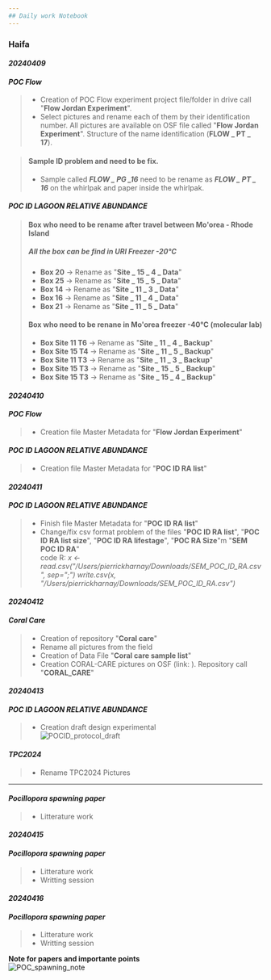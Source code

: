 ```yaml
---
## Daily work Notebook 
---
```


### Haifa       
#### *20240409*
#### *POC Flow*
>- Creation of POC Flow experiment project file/folder in drive call "**Flow Jordan Experiment**".  
>- Select pictures and rename each of them by their identification number. All pictures are available on OSF file called "**Flow Jordan Experiment**". Structure of the name identification (**FLOW _ PT _ 17**). 
 
>#### Sample ID problem and need to be fix. 
>	- Sample called ***FLOW _ PG _16*** need to be rename as ***FLOW _ PT _ 16*** on the whirlpak and paper inside the whirlpak.  


#### *POC ID LAGOON RELATIVE ABUNDANCE*
> #### Box who need to be rename after travel between Mo'orea - Rhode Island
> ##### All the box can be find in URI Freezer -20°C
>- **Box 20** -> Rename as "**Site _ 15 _ 4 _ Data**"
>- **Box 25** -> Rename as "**Site _ 15 _ 5 _ Data**"
>- **Box 14** -> Rename as "**Site _ 11 _ 3 _ Data**"
>- **Box 16** -> Rename as "**Site _ 11 _ 4 _ Data**"
>- **Box 21** -> Rename as "**Site _ 11 _ 5 _ Data**"
>
>#### Box who need to be renane in Mo'orea freezer -40°C (molecular lab)
>- **Box Site 11 T6** -> Rename as "**Site _ 11 _ 4 _ Backup**"   
>- **Box Site 15 T4** -> Rename as "**Site _ 11 _ 5 _ Backup**"   
>- **Box Site 11 T3** -> Rename as "**Site _ 11 _ 3 _ Backup**"   
>- **Box Site 15 T3** -> Rename as "**Site _ 15 _ 5 _ Backup**"   
>- **Box Site 15 T3** -> Rename as "**Site _ 15 _ 4 _ Backup**" 
  
#### *20240410*
#### *POC Flow*
>- Creation file Master Metadata for "**Flow Jordan Experiment**"   

#### *POC ID LAGOON RELATIVE ABUNDANCE*
>- Creation file Master Metadata for "**POC ID RA list**"   

#### *20240411*   
#### *POC ID LAGOON RELATIVE ABUNDANCE* 
>- Finish file Master Metadata for "**POC ID RA list**"   
>- Change/fix csv format problem of the files "**POC ID RA list**", "**POC ID RA list size**", "**POC ID RA lifestage**", "**POC RA Size**"m "**SEM POC ID RA**"   
> code R: *x <- read.csv("/Users/pierrickharnay/Downloads/SEM_POC_ID_RA.csv", sep=";")
write.csv(x, "/Users/pierrickharnay/Downloads/SEM_POC_ID_RA.csv")* 

#### *20240412*   
#### *Coral Care*   
>- Creation of repository "**Coral care**"
>- Rename all pictures from the field   
>- Creation of Data File "**Coral care sample list**"   
>- Creation CORAL-CARE pictures on OSF (link: ). Repository call "**CORAL_CARE**"   

#### *20240413* 
#### *POC ID LAGOON RELATIVE ABUNDANCE*   
>- Creation draft design experimental    
![POCID_protocol_draft](https://pierrickharnay.github.io/PierrickHarnay_Notebook/images/POCID_protocol_draft.PNG)   

#### *TPC2024*   
>- Rename TPC2024 Pictures
   
----------------------------
#### *Pocillopora spawning paper*
>- Litterature work 

#### *20240415* 
#### *Pocillopora spawning paper*   
>- Litterature work    
>- Writting session   

#### *20240416* 
#### *Pocillopora spawning paper* 
>- Litterature work    
>- Writting session 

**Note for papers and importante points**   
![POC_spawning_note](https://pierrickharnay.github.io/PierrickHarnay_Notebook/images/POC_spawning_note.PNG)  

